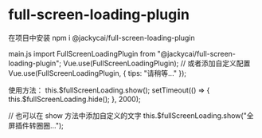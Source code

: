 # full-screen-loading-plugin

在项目中安装
npm i @jackycai/full-screen-loading-plugin

main.js
import FullScreenLoadingPlugin from "@jackycai/full-screen-loading-plugin";
Vue.use(FullScreenLoadingPlugin);
// 或者添加自定义配置
Vue.use(FullScreenLoadingPlugin, { tips: "请稍等..." });

使用方法：
this.$fullScreenLoading.show();
setTimeout(() => {
  this.$fullScreenLoading.hide();
}, 2000);

// 也可以在 show 方法中添加自定义的文字
this.$fullScreenLoading.show("全屏插件转圈圈...");